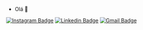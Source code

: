 - Olá 👋 

[![Instagram Badge](https://img.shields.io/badge/-@rafaaazvedo-6633cc?style=flat-square&labelColor=6633cc&logo=twitter&logoColor=white&link=https://instagram.com/rafaaazvedo)](https://instagram.com/rafaaazvedo) 
[![Linkedin Badge](https://img.shields.io/badge/-Rafael%20Alves-6633cc?style=flat-square&logo=Linkedin&logoColor=white&link=https://www.linkedin.com/in/rafa-alvesdeazevedo/)](https://www.linkedin.com/in/rafa-alvesdeazevedo/) 
[![Gmail Badge](https://img.shields.io/badge/-ra.alvesdeazevedo@gmail.com-6633cc?style=flat-square&logo=Gmail&logoColor=red&link=mailto:ra.alvesdeazevedo@gmail.com)](mailto:ra.alvesdeazevedo@gmail.com)

<!---
rafaaazevedo/rafaaazevedo is a ✨ special ✨ repository because its `README.md` (this file) appears on your GitHub profile.
You can click the Preview link to take a look at your changes.
--->
